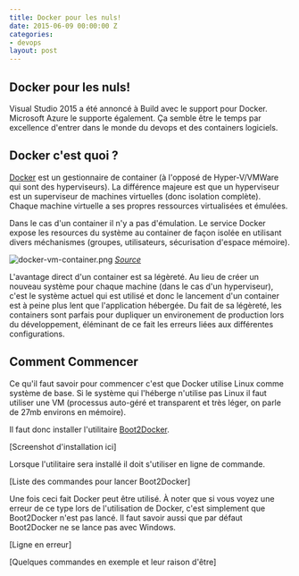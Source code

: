 ```yaml
---
title: Docker pour les nuls!
date: 2015-06-09 00:00:00 Z
categories:
- devops
layout: post
---
```


## Docker pour les nuls!

Visual Studio 2015 a été annoncé à Build avec le support pour Docker. Microsoft Azure le supporte également. Ça semble être le temps par excellence d'entrer dans le monde du devops et des containers logiciels.

## Docker c'est quoi ?

[Docker](https://www.docker.com "Portail officiel") est un gestionnaire de container (à l'opposé de Hyper-V/VMWare qui sont des hyperviseurs). La différence majeure est que un hyperviseur est un superviseur de machines virtuelles (donc isolation complète). Chaque machine virtuelle a ses propres ressources virtualisées et émulées.

Dans le cas d'un container il n'y a pas d'émulation. Le service Docker expose les resources du système au container de façon isolée en utilisant divers méchanismes (groupes, utilisateurs, sécurisation d'espace mémoire).

![docker-vm-container.png]({{site.baseurl}}/assets/img/docker-vm-container.png)
[_Source_](http://www.zdnet.com/article/what-is-docker-and-why-is-it-so-darn-popular/)

L'avantage direct d'un container est sa légèreté. Au lieu de créer un nouveau système pour chaque machine (dans le cas d'un hyperviseur), c'est le système actuel qui est utilisé et donc le lancement d'un container est à peine plus lent que l'application hébergée. Du fait de sa légèreté, les containers sont parfais pour dupliquer un environement de production lors du développement, éléminant de ce fait les erreurs liées aux différentes configurations.

## Comment Commencer

Ce qu'il faut savoir pour commencer c'est que Docker utilise Linux comme système de base. Si le système qui l'héberge n'utilise pas Linux il faut utiliser une VM (processus auto-géré et transparent et très léger, on parle de 27mb environs en mémoire).

Il faut donc installer l'utilitaire [Boot2Docker](http://boot2docker.io/).

[Screenshot d'installation ici]

Lorsque l'utilitaire sera installé il doit s'utiliser en ligne de commande.

[Liste des commandes pour lancer Boot2Docker]

Une fois ceci fait Docker peut être utilisé. À  noter que si vous voyez une erreur de ce type lors de l'utilisation de Docker, c'est simplement que Boot2Docker n'est pas lancé. Il faut savoir aussi que par défaut Boot2Docker ne se lance pas avec Windows.

[Ligne en erreur]

[Quelques commandes en exemple et leur raison d'être]
